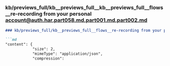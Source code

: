 ### kb/previews_full/kb__previews_full__kb__previews_full__flows__re-recording from your personal account@auth.har.part058.md.part001.md.part002.md

```md
### kb/previews_full/kb__previews_full__flows__re-recording from your personal account@auth.har.part058.md.part001.md (part 002)

```md
"content": {
            "size": 2,
            "mimeType": "application/json",
            "compression":
```

```

```
